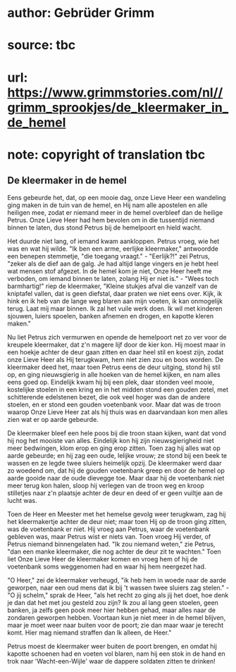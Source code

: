 # author: Gebrüder Grimm
# source: tbc
# url: https://www.grimmstories.com/nl//grimm_sprookjes/de_kleermaker_in_de_hemel
# note: copyright of translation tbc

## De kleermaker in de hemel 

Eens gebeurde het, dat, op een mooie dag, onze Lieve Heer een wandeling
ging maken in de tuin van de hemel, en Hij nam alle apostelen en alle
heiligen mee, zodat er niemand meer in de hemel overbleef dan de heilige
Petrus. Onze Lieve Heer had hem bevolen om in die tussentijd niemand
binnen te laten, dus stond Petrus bij de hemelpoort en hield wacht.

Het duurde niet lang, of iemand kwam aankloppen. Petrus vroeg, wie het
was en wat hij wilde. "Ik ben een arme, eerlijke kleermaker,"
antwoordde een benepen stemmetje, "die toegang vraagt." -
"Eerlijk?!" zei Petrus, "zeker als de dief aan de galg. Je had altijd
lange vingers en je hebt heel wat mensen stof afgezet. In de hemel kom
je niet, Onze Heer heeft me verboden, om iemand binnen te laten, zolang
Hij er niet is." - "Wees toch barmhartig!" riep de kleermaker,
"Kleine stukjes afval die vanzelf van de kniptafel vallen, dat is geen
diefstal, daar praten we niet eens over. Kijk, ik hink en ik heb van de
lange weg blaren aan mijn voeten, ik kan onmogelijk terug. Laat mij maar
binnen. Ik zal het vuile werk doen. Ik wil met kinderen sjouwen, luiers
spoelen, banken afnemen en drogen, en kapotte kleren maken."

Nu liet Petrus zich vermurwen en opende de hemelpoort net zo ver voor de
kreupele kleermaker, dat z'n magere lijf door de kier kon. Hij moest
maar in een hoekje achter de deur gaan zitten en daar heel stil en koest
zijn, zodat onze Lieve Heer als Hij terugkwam, hem niet zien zou en boos
worden. De kleermaker deed het, maar toen Petrus eens de deur uitging,
stond hij stil op, en ging nieuwsgierig in alle hoeken van de hemel
kijken, en nam alles eens goed op. Eindelijk kwam hij bij een plek, daar
stonden veel mooie, kostelijke stoelen in een kring en in het midden
stond een gouden zetel, met schitterende edelstenen bezet, die ook veel
hoger was dan de andere stoelen, en er stond een gouden voetenbank voor.
Maar dat was de troon waarop Onze Lieve Heer zat als hij thuis was en
daarvandaan kon men alles zien wat er op aarde gebeurde.

De kleermaker bleef een hele poos bij die troon staan kijken, want dat
vond hij nog het mooiste van alles. Eindelijk kon hij zijn
nieuwsgierigheid niet meer bedwingen, klom erop en ging erop zitten.
Toen zag hij alles wat op aarde gebeurde; en hij zag een oude, lelijke
vrouw; ze stond bij een beek te wassen en ze legde twee sluiers
heimelijk opzij. De kleermaker werd daar zo woedend om, dat hij de
gouden voetenbank greep en door de hemel op aarde gooide naar de oude
dievegge toe. Maar daar hij de voetenbank niet meer terug kon halen,
sloop hij verlegen van de troon weg en kroop stilletjes naar z'n
plaatsje achter de deur en deed of er geen vuiltje aan de lucht was.

Toen de Heer en Meester met het hemelse gevolg weer terugkwam, zag hij
het kleermakertje achter de deur niet; maar toen Hij op de troon ging
zitten, was de voetenbank er niet. Hij vroeg aan Petrus, waar de
voetenbank gebleven was, maar Petrus wist er niets van. Toen vroeg Hij
verder, of Petrus niemand binnengelaten had. "Ik zou niemand weten,"
zie Petrus, "dan een manke kleermaker, die nog achter de deur zit te
wachten." Toen liet Onze Lieve Heer de kleermaker komen en vroeg hem of
hij de voetenbank soms weggenomen had en waar hij hem neergezet had.

"O Heer," zei de kleermaker verheugd, "ik heb hem in woede naar de
aarde geworpen, naar een oud mens dat ik bij 't wassen twee sluiers zag
stelen." - "O jij schelm," sprak de Heer, "als het recht zo ging als
jij het doet, hoe denk je dan dat het met jou gesteld zou zijn? Ik zou
al lang geen stoelen, geen banken, ja zelfs geen pook meer hier hebben
gehad, maar alles naar de zondaren geworpen hebben. Voortaan kun je niet
meer in de hemel blijven, maar je moet weer naar buiten voor de poort;
zie dan maar waar je terecht komt. Hier mag niemand straffen dan Ik
alleen, de Heer."

Petrus moest de kleermaker weer buiten de poort brengen, en omdat hij
kapotte schoenen had en voeten vol blaren, nam hij een stok in de hand
en trok naar 'Wacht-een-Wijle' waar de dappere soldaten zitten te
drinken!
